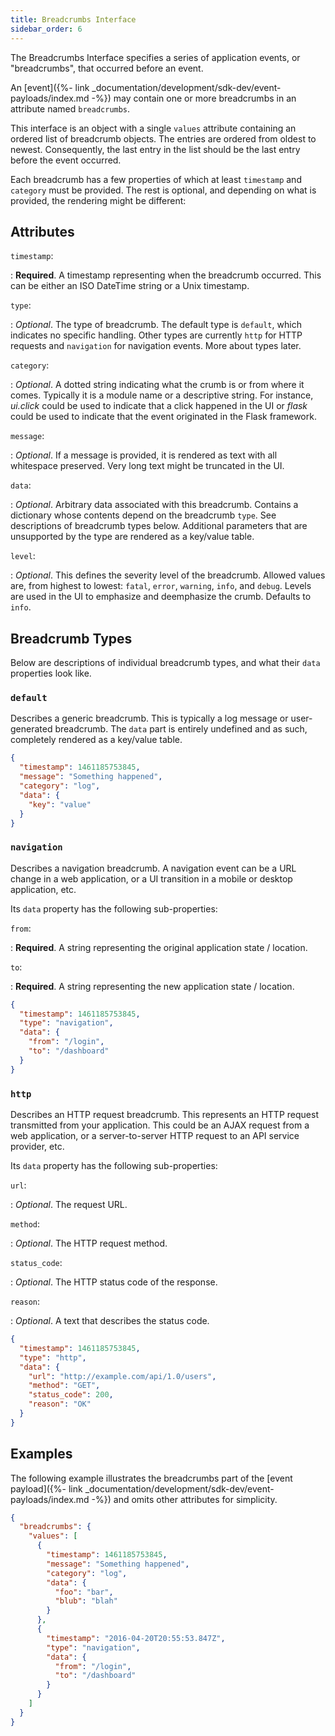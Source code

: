 ```yaml
---
title: Breadcrumbs Interface
sidebar_order: 6
---
```


The Breadcrumbs Interface specifies a series of application events, or
"breadcrumbs", that occurred before an event.

An [event]({%- link _documentation/development/sdk-dev/event-payloads/index.md
-%}) may contain one or more breadcrumbs in an attribute named `breadcrumbs`.

This interface is an object with a single `values` attribute containing an
ordered list of breadcrumb objects. The entries are ordered from oldest to
newest. Consequently, the last entry in the list should be the last entry before
the event occurred.

Each breadcrumb has a few properties of which at least `timestamp` and
`category` must be provided. The rest is optional, and depending on what is
provided, the rendering might be different:

## Attributes

`timestamp`:

: **Required**. A timestamp representing when the breadcrumb occurred. This can
  be either an ISO DateTime string or a Unix timestamp.

`type`:

: _Optional_. The type of breadcrumb. The default type is `default`, which
  indicates no specific handling. Other types are currently `http` for HTTP
  requests and `navigation` for navigation events. More about types later.

`category`:

: _Optional_. A dotted string indicating what the crumb is or from where it
  comes. Typically it is a module name or a descriptive string. For instance,
  _ui.click_ could be used to indicate that a click happened in the UI or
  _flask_ could be used to indicate that the event originated in the Flask
  framework.

`message`:

: _Optional_. If a message is provided, it is rendered as text with all
  whitespace preserved. Very long text might be truncated in the UI.

`data`:

: _Optional_. Arbitrary data associated with this breadcrumb. Contains a
  dictionary whose contents depend on the breadcrumb `type`. See descriptions of
  breadcrumb types below. Additional parameters that are unsupported by the type
  are rendered as a key/value table.

`level`:

: _Optional_. This defines the severity level of the breadcrumb. Allowed values
  are, from highest to lowest: `fatal`, `error`, `warning`, `info`, and `debug`.
  Levels are used in the UI to emphasize and deemphasize the crumb. Defaults to
  `info`.

## Breadcrumb Types

Below are descriptions of individual breadcrumb types, and what their `data`
properties look like.

### `default`

Describes a generic breadcrumb. This is typically a log message or
user-generated breadcrumb. The `data` part is entirely undefined and as such,
completely rendered as a key/value table.

```json
{
  "timestamp": 1461185753845,
  "message": "Something happened",
  "category": "log",
  "data": {
    "key": "value"
  }
}
```

### `navigation`

Describes a navigation breadcrumb. A navigation event can be a URL change in a
web application, or a UI transition in a mobile or desktop application, etc.

Its `data` property has the following sub-properties:

`from`:

: **Required**. A string representing the original application state / location.

`to`:

: **Required**. A string representing the new application state / location.

```json
{
  "timestamp": 1461185753845,
  "type": "navigation",
  "data": {
    "from": "/login",
    "to": "/dashboard"
  }
}
```

### `http`

Describes an HTTP request breadcrumb. This represents an HTTP request
transmitted from your application. This could be an AJAX request from a web
application, or a server-to-server HTTP request to an API service provider, etc.

Its `data` property has the following sub-properties:

`url`:

: _Optional_. The request URL.

`method`:

: _Optional_. The HTTP request method.

`status_code`:

: _Optional_. The HTTP status code of the response.

`reason`:

: _Optional_. A text that describes the status code.

```json
{
  "timestamp": 1461185753845,
  "type": "http",
  "data": {
    "url": "http://example.com/api/1.0/users",
    "method": "GET",
    "status_code": 200,
    "reason": "OK"
  }
}
```

## Examples

The following example illustrates the breadcrumbs part of the [event
payload]({%- link _documentation/development/sdk-dev/event-payloads/index.md
-%}) and omits other attributes for simplicity.

```json
{
  "breadcrumbs": {
    "values": [
      {
        "timestamp": 1461185753845,
        "message": "Something happened",
        "category": "log",
        "data": {
          "foo": "bar",
          "blub": "blah"
        }
      },
      {
        "timestamp": "2016-04-20T20:55:53.847Z",
        "type": "navigation",
        "data": {
          "from": "/login",
          "to": "/dashboard"
        }
      }
    ]
  }
}
```
